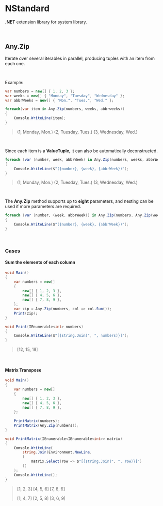 # NStandard

**.NET** extension library for system library.

<br/>

## Any.Zip

Iterate over several iterables in parallel, producing tuples with an item from each one.

<br/>

Example:

```csharp
var numbers = new[] { 1, 2, 3 };
var weeks = new[] { "Monday", "Tuesday", "Wednesday" };
var abbrWeeks = new[] { "Mon.", "Tues.", "Wed." };

foreach(var item in Any.Zip(numbers, weeks, abbrweeks))
{
    Console.WriteLine(item);
}
```

> (1, Monday, Mon.)
> (2, Tuesday, Tues.)
> (3, Wednesday, Wed.)

<br/>

Since each item is a **ValueTuple**, it can also be automatically deconstructed.

```csharp
foreach (var (number, week, abbrWeek) in Any.Zip(numbers, weeks, abbrWeeks))
{
    Console.WriteLine($"({number}, {week}, {abbrWeek})");
}
```

> (1, Monday, Mon.)
> (2, Tuesday, Tues.)
> (3, Wednesday, Wed.)

<br/>

The **Any.Zip** method supports up to **eight** parameters, and nesting can be used if more parameters are required.

```csharp
foreach (var (number, (week, abbrWeek)) in Any.Zip(numbers, Any.Zip(weeks, abbrWeeks)))
{
    Console.WriteLine($"({number}, {week}, {abbrWeek})");
}
```

<br/>

### Cases

#### Sum the elements of each column

```csharp
void Main()
{
    var numbers = new[]
    {
        new[] { 1, 2, 3 },
        new[] { 4, 5, 6 },
        new[] { 7, 8, 9 },
    };
    var zip = Any.Zip(numbers, col => col.Sum());
    Print(zip);
}

void Print(IEnumerable<int> numbers)
{
    Console.WriteLine($"[{string.Join(", ", numbers)}]");
}
```

>[12, 15, 18]

<br/>

#### Matrix Transpose

```csharp
void Main()
{
    var numbers = new[]
    {
        new[] { 1, 2, 3 },
        new[] { 4, 5, 6 },
        new[] { 7, 8, 9 },
    };
    
    PrintMatrix(numbers);
    PrintMatrix(Any.Zip(numbers));
}

void PrintMatrix(IEnumerable<IEnumerable<int>> matrix)
{
    Console.WriteLine(
        string.Join(Environment.NewLine,
        (
            matrix.Select(row => $"[{string.Join(", ", row)}]")
        ))
    );
    Console.WriteLine();
}
```

>[1, 2, 3]
>[4, 5, 6]
>[7, 8, 9]
>
>[1, 4, 7]
>[2, 5, 8]
>[3, 6, 9]

<br/>

